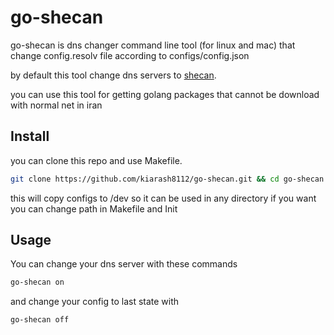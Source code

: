 # go-shecan
go-shecan is dns changer command line tool (for linux and mac) that change config.resolv file according to configs/config.json 

by default this tool change dns servers to [shecan](https://shecan.ir/).

you can use this tool for getting golang packages that cannot be download with normal net in iran

## Install
you can clone this repo and use Makefile.
```bash
git clone https://github.com/kiarash8112/go-shecan.git && cd go-shecan && make
```
this will copy configs to /dev so it can be used in any directory if you want you can change path in Makefile and Init

## Usage
You can change your dns server with these commands
```bash
go-shecan on
```
and change your config to last state with
```bash
go-shecan off
```
